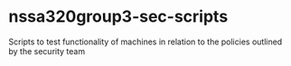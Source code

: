 # nssa320group3-sec-scripts

Scripts to test functionality of machines in relation to the policies outlined by the security team